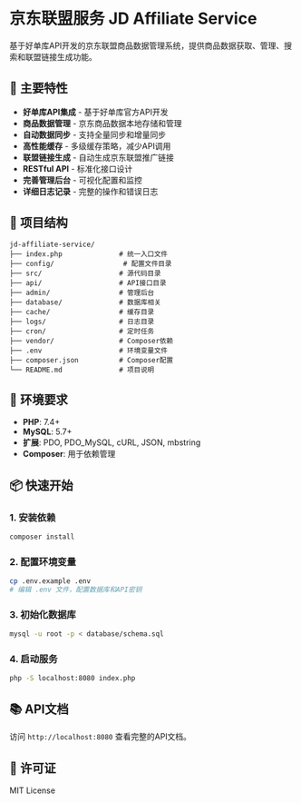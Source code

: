 # 京东联盟服务 JD Affiliate Service

基于好单库API开发的京东联盟商品数据管理系统，提供商品数据获取、管理、搜索和联盟链接生成功能。

## 🚀 主要特性

- **好单库API集成** - 基于好单库官方API开发
- **商品数据管理** - 京东商品数据本地存储和管理
- **自动数据同步** - 支持全量同步和增量同步
- **高性能缓存** - 多级缓存策略，减少API调用
- **联盟链接生成** - 自动生成京东联盟推广链接
- **RESTful API** - 标准化接口设计
- **完善管理后台** - 可视化配置和监控
- **详细日志记录** - 完整的操作和错误日志

## 📁 项目结构

```
jd-affiliate-service/
├── index.php              # 统一入口文件
├── config/                 # 配置文件目录
├── src/                   # 源代码目录
├── api/                   # API接口目录
├── admin/                 # 管理后台
├── database/              # 数据库相关
├── cache/                 # 缓存目录
├── logs/                  # 日志目录
├── cron/                  # 定时任务
├── vendor/                # Composer依赖
├── .env                   # 环境变量文件
├── composer.json          # Composer配置
└── README.md              # 项目说明
```

## 🔧 环境要求

- **PHP**: 7.4+
- **MySQL**: 5.7+
- **扩展**: PDO, PDO_MySQL, cURL, JSON, mbstring
- **Composer**: 用于依赖管理

## 📦 快速开始

### 1. 安装依赖
```bash
composer install
```

### 2. 配置环境变量
```bash
cp .env.example .env
# 编辑 .env 文件，配置数据库和API密钥
```

### 3. 初始化数据库
```bash
mysql -u root -p < database/schema.sql
```

### 4. 启动服务
```bash
php -S localhost:8080 index.php
```

## 📚 API文档

访问 `http://localhost:8080` 查看完整的API文档。

## 📄 许可证

MIT License